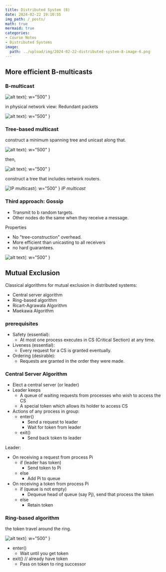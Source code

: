 ```yaml
---
title: Distributed System (8)
date: 2024-02-22 19:10:55
img_path: /_posts/
math: true
mermaid: true
categories:
- Course Notes
- Distributed Systems
image:
  path: ../upload/img/2024-02-22-distributed-system-8-image-6.png
---
```


## More efficient B-multicasts

### B-multicast

![alt text](../upload/img/2024-02-22-distributed-system-8-image.png){: w="500" }

in physical network view: Redundant packets

![alt text](../upload/img/2024-02-22-distributed-system-8-image-1.png){: w="500" }

### Tree-based multicast

construct a minimum spanning tree and unicast along that.

![alt text](../upload/img/2024-02-22-distributed-system-8-image-2.png){: w="500" }

then,

![alt text](../upload/img/2024-02-22-distributed-system-8-image-3.png){: w="500" }

construct a tree that includes network routers.

![IP multicast](../upload/img/2024-02-22-distributed-system-8-image-4.png){: w="500" }
_IP multicast_

### Third approach: Gossip

- Transmit to b random targets.
- Other nodes do the same when they receive a message.

Properties

- No "tree-construction" overhead.
- More efficient than unicasting to all receivers
- no hard guarantees.

![alt text](../upload/img/2024-02-22-distributed-system-8-image-5.png){: w="500" }


## Mutual Exclusion

Classical algorithms for mutual exclusion in distributed systems:

- Central server algorithm
- Ring-based algorithm
- Ricart-Agrawala Algorithm
- Maekawa Algorithm

### prerequisites

- Safety (essential):
  - At most one process executes in CS (Critical Section) at any time.
- Liveness (essential):
  - Every request for a CS is granted eventually.
- Ordering (desirable):
  - Requests are granted in the order they were made.

### Central Server Algorithm

- Elect a central server (or leader)
- Leader keeps
  - A queue of waiting requests from processes who wish to access the CS
  - A special token which allows its holder to access CS
- Actions of any process in group:
  - enter()
    - Send a request to leader
    - Wait for token from leader
  - exit()
    - Send back token to leader

Leader:

- On receiving a request from process Pi
  - if (leader has token)
    - Send token to Pi
  - else
    - Add Pi to queue
- On receiving a token from process Pi
  - if (queue is not empty)
    - Dequeue head of queue (say Pj), send that process the token
  - else
    - Retain token

### Ring-based algorithm

the token travel around the ring.

![alt text](../upload/img/2024-02-22-distributed-system-8-image-6.png){: w="500" }

- enter()
  - Wait until you get token
- exit() // already have token
  - Pass on token to ring successor
